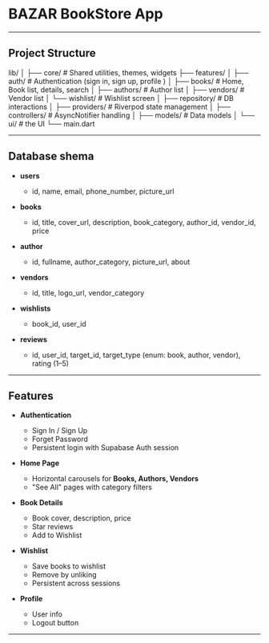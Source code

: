 # BAZAR BookStore App

---

## Project Structure

lib/
│
├── core/ # Shared utilities, themes, widgets
├── features/
│ ├── auth/ # Authentication (sign in, sign up, profile )
│ ├── books/ # Home, Book list, details, search
│ ├── authors/ # Author list
│ ├── vendors/ # Vendor list
│ └── wishlist/ # Wishlist screen
│ ├── repository/ # DB interactions
│ ├── providers/ # Riverpod state management
│ ├── controllers/ # AsyncNotifier handling
│ ├── models/ # Data models
│ └── ui/ # the UI
└── main.dart

---

## Database shema

- **users**

  - id, name, email, phone_number, picture_url

- **books**

  - id, title, cover_url, description, book_category, author_id, vendor_id, price

- **author**

  - id, fullname, author_category, picture_url, about

- **vendors**

  - id, title, logo_url, vendor_category

- **wishlists**

  - book_id, user_id

- **reviews**
  - id, user_id, target_id, target_type (enum: book, author, vendor), rating (1–5)

---

## Features

- **Authentication**

  - Sign In / Sign Up
  - Forget Password
  - Persistent login with Supabase Auth session

- **Home Page**

  - Horizontal carousels for **Books, Authors, Vendors**
  - "See All" pages with category filters

- **Book Details**

  - Book cover, description, price
  - Star reviews
  - Add to Wishlist

- **Wishlist**

  - Save books to wishlist
  - Remove by unliking
  - Persistent across sessions

- **Profile**
  - User info
  - Logout button

---
